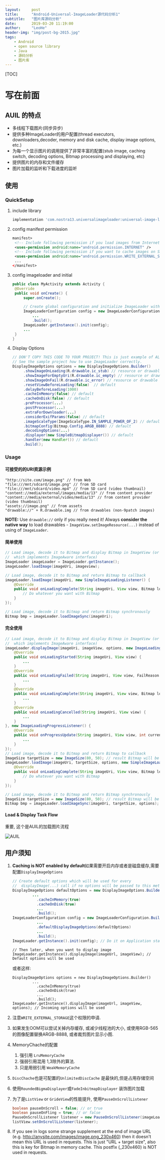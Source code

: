 ```yaml
---
layout:     post
title:      "Android-Universal-ImageLoader源代码分析1"
subtitle:   "图片库源码分析"
date:       2019-03-20 11:19:00
author:     "LeoHe"
header-img: "img/post-bg-2015.jpg"
tags:
    - Android
    - open source library
    - Java
    - 源码分析	
    - 图片库
---
```




[TOC]

# 写在前面

## AUIL 的特点

- 多线程下载图片(同步异步)
- 提供多种ImageLoader的用户配置(thread executors, downloaders,decoder, memory and disk cache, display image options, etc.)
- 为每一个显示图片的调用提供了非常丰富的配置(stub image, caching switch, decoding options, Bitmap processing and displaying, etc)
- 提供图片的内存和文件缓存
- 图片加载的监听和下载进度的监听



## 使用

### QuickSetup

1. include library

   ```groovy
   implementation 'com.nostra13.universalimageloader:universal-image-loader:1.9.5'
   ```

2. config manifest permission

   ```xml
   manifest>
   	<!-- Include following permission if you load images from Internet -->
   	<uses-permission android:name="android.permission.INTERNET" />
   	<!-- Include following permission if you want to cache images on SD card -->
   	<uses-permission android:name="android.permission.WRITE_EXTERNAL_STORAGE" />
   	...
   </manifest>
   ```

3. config imageloader and initial 

   ```java
   public class MyActivity extends Activity {
   	@Override
   	public void onCreate() {
   		super.onCreate();
   
   		// Create global configuration and initialize ImageLoader with this config
   		ImageLoaderConfiguration config = new ImageLoaderConfiguration.Builder(this)
   			...
   			.build();
   		ImageLoader.getInstance().init(config);
   		...
   	}
   }
   ```

   

4. Display Options

   ```java
   // DON'T COPY THIS CODE TO YOUR PROJECT! This is just example of ALL options using.
   // See the sample project how to use ImageLoader correctly.
   DisplayImageOptions options = new DisplayImageOptions.Builder()
   		.showImageOnLoading(R.drawable.ic_stub) // resource or drawable
   		.showImageForEmptyUri(R.drawable.ic_empty) // resource or drawable
   		.showImageOnFail(R.drawable.ic_error) // resource or drawable
   		.resetViewBeforeLoading(false)  // default
   		.delayBeforeLoading(1000)
   		.cacheInMemory(false) // default
   		.cacheOnDisk(false) // default
   		.preProcessor(...)
   		.postProcessor(...)
   		.extraForDownloader(...)
   		.considerExifParams(false) // default
   		.imageScaleType(ImageScaleType.IN_SAMPLE_POWER_OF_2) // default
   		.bitmapConfig(Bitmap.Config.ARGB_8888) // default
   		.decodingOptions(...)
   		.displayer(new SimpleBitmapDisplayer()) // default
   		.handler(new Handler()) // default
   		.build();
   ```

   

### Usage

#### 可接受的的URI资源示例

```
"http://site.com/image.png" // from Web
"file:///mnt/sdcard/image.png" // from SD card
"file:///mnt/sdcard/video.mp4" // from SD card (video thumbnail)
"content://media/external/images/media/13" // from content provider
"content://media/external/video/media/13" // from content provider (video thumbnail)
"assets://image.png" // from assets
"drawable://" + R.drawable.img // from drawables (non-9patch images)
```

**NOTE:** Use `drawable://` only if you really need it! Always **consider the native way** to load drawables - `ImageView.setImageResource(...)` instead of using of `ImageLoader`.



#### 简单使用

```java
// Load image, decode it to Bitmap and display Bitmap in ImageView (or any other view 
//	which implements ImageAware interface)
ImageLoader imageLoader = ImageLoader.getInstance();
imageLoader.loadImage(imageUri, imageview);
```



```java
// Load image, decode it to Bitmap and return Bitmap to callback
imageLoader.loadImage(imageUri, new SimpleImageLoadingListener() {
	@Override
	public void onLoadingComplete(String imageUri, View view, Bitmap loadedImage) {
		// Do whatever you want with Bitmap
	}
});
```



```java
// Load image, decode it to Bitmap and return Bitmap synchronously
Bitmap bmp = imageLoader.loadImageSync(imageUri);
```

#### 完全使用

```java
// Load image, decode it to Bitmap and display Bitmap in ImageView (or any other view 
//	which implements ImageAware interface)
imageLoader.displayImage(imageUri, imageView, options, new ImageLoadingListener() {
	@Override
	public void onLoadingStarted(String imageUri, View view) {
		...
	}
	@Override
	public void onLoadingFailed(String imageUri, View view, FailReason failReason) {
		...
	}
	@Override
	public void onLoadingComplete(String imageUri, View view, Bitmap loadedImage) {
		...
	}
	@Override
	public void onLoadingCancelled(String imageUri, View view) {
		...
	}
}, new ImageLoadingProgressListener() {
	@Override
	public void onProgressUpdate(String imageUri, View view, int current, int total) {
		...
	}
});
// Load image, decode it to Bitmap and return Bitmap to callback
ImageSize targetSize = new ImageSize(80, 50); // result Bitmap will be fit to this size
imageLoader.loadImage(imageUri, targetSize, options, new SimpleImageLoadingListener() {
	@Override
	public void onLoadingComplete(String imageUri, View view, Bitmap loadedImage) {
		// Do whatever you want with Bitmap
	}
});
```

```java
// Load image, decode it to Bitmap and return Bitmap synchronously
ImageSize targetSize = new ImageSize(80, 50); // result Bitmap will be fit to this size
Bitmap bmp = imageLoader.loadImageSync(imageUri, targetSize, options);
```

#### Load & Display Task Flow

重要, 这个是AUIL的加载图片流程

![AUIL](https://github.com/nostra13/Android-Universal-Image-Loader/raw/master/wiki/UIL_Flow.png)



## 用户须知



1. **Caching is NOT enabled by default**如果需要开启内存或者是磁盘缓存,需要配置`DisplayImageOptions`

   ```java
   // Create default options which will be used for every 
   //  displayImage(...) call if no options will be passed to this method
   DisplayImageOptions defaultOptions = new DisplayImageOptions.Builder()
      		...
              .cacheInMemory(true)
              .cacheOnDisk(true)
              ...
              .build();
   ImageLoaderConfiguration config = new ImageLoaderConfiguration.Builder(getApplicationContext())
              ...
              .defaultDisplayImageOptions(defaultOptions)
              ...
              .build();
   ImageLoader.getInstance().init(config); // Do it on Application start
   ```

   ```
   // Then later, when you want to display image
   ImageLoader.getInstance().displayImage(imageUrl, imageView); // Default options will be used
   ```

   或者这样:

   ```
   DisplayImageOptions options = new DisplayImageOptions.Builder()
      		...
              .cacheInMemory(true)
              .cacheOnDisk(true)
              ...
              .build();
   ImageLoader.getInstance().displayImage(imageUrl, imageView, options); // Incoming options will be used
   ```

2. 注意`WRITE_EXTERNAL_STORAGE`这个权限的申请.
3. 如果发生OOM可以尝试关掉内存缓存, 或减少线程池的大小, 或使用RGB-565的图像配置替换ARGB-8888, 或者裁剪图片显示小图.
4. MemoryChache的配置
   1. 强引用 `LruMemoryCache`
   2. 强弱引用混用 1,3除外的算法.
   3. 只是用弱引用 `WeakMemoryCache`

5. `DiscChache`也是可配置的`UnlimitedDiscCache` 是最快的,但是占用存储空间

6. 使用`RoundedBigmaDisplayer`或`FadeInbitmapDisplayer` 装饰图片加载

7. 为了是`ListView` or `GrideView`的性能提升, 使用`PauseOnScrollListener`

   ```java
   boolean pauseOnScroll = false; // or true
   boolean pauseOnFling = true; // or false
   PauseOnScrollListener listener = new PauseOnScrollListener(imageLoader, pauseOnScroll, pauseOnFling);
   listView.setOnScrollListener(listener);
   ```

8. If you see in logs some strange supplement at the end of image URL (e.g. http://anysite.com/images/image.png_230x460) then it doesn't mean this URL is used in requests. This is just "URL + target size", also this is key for Bitmap in memory cache. This postfix (_230x460) is NOT used in requests.

   

